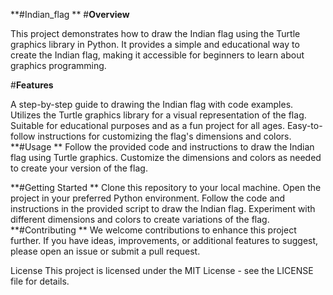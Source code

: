 **#Indian_flag
**
#**Overview**

This project demonstrates how to draw the Indian flag using the Turtle graphics library in Python. It provides a simple and educational way to create the Indian flag, making it accessible for beginners to learn about graphics programming.

#**Features**

A step-by-step guide to drawing the Indian flag with code examples.
Utilizes the Turtle graphics library for a visual representation of the flag.
Suitable for educational purposes and as a fun project for all ages.
Easy-to-follow instructions for customizing the flag's dimensions and colors.
**#Usage
**
Follow the provided code and instructions to draw the Indian flag using Turtle graphics. Customize the dimensions and colors as needed to create your version of the flag.

**#Getting Started
**
Clone this repository to your local machine.
Open the project in your preferred Python environment.
Follow the code and instructions in the provided script to draw the Indian flag.
Experiment with different dimensions and colors to create variations of the flag.
**#Contributing
**
We welcome contributions to enhance this project further. If you have ideas, improvements, or additional features to suggest, please open an issue or submit a pull request.

License
This project is licensed under the MIT License - see the LICENSE file for details.

